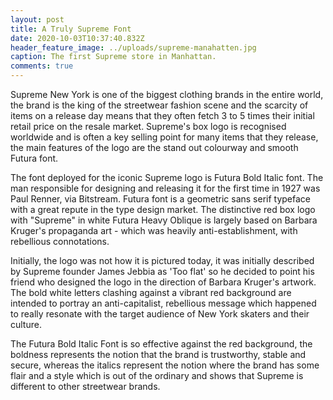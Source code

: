 ```yaml
---
layout: post
title: A Truly Supreme Font
date: 2020-10-03T10:37:40.832Z
header_feature_image: ../uploads/supreme-manahatten.jpg
caption: The first Supreme store in Manhattan.
comments: true
---
```

Supreme New York is one of the biggest clothing brands in the entire world, the brand is the king of the streetwear fashion scene and the scarcity of items on a release day means that they often fetch 3 to 5 times their initial retail price on the resale market. Supreme's box logo is recognised worldwide and is often a key selling point for many items that they release, the main features of the logo are the stand out colourway and smooth Futura font. 

The font deployed for the iconic Supreme logo is Futura Bold Italic font. The man responsible for designing and releasing it for the first time in 1927 was Paul Renner, via Bitstream. Futura font is a [](https://thefontsmagazine.com/font/category/geometric/)geometric sans serif typeface with a great repute in the type design market. The distinctive red box logo with "Supreme" in white [](https://en.wikipedia.org/wiki/Futura_(typeface) "Futura (typeface)")Futura Heavy Oblique is largely based on [](https://en.wikipedia.org/wiki/Barbara_Kruger "Barbara Kruger")Barbara Kruger's propaganda art - which was heavily anti-establishment, with rebellious connotations.

Initially, the logo was not how it is pictured today, it was initially described by Supreme founder James Jebbia as 'Too flat' so he decided to point his friend who designed the logo in the direction of Barbara Kruger's artwork. The bold white letters clashing against a vibrant red background are intended to portray an anti-capitalist, rebellious message which happened to really resonate with the target audience of New York skaters and their culture.

The Futura Bold Italic Font is so effective against the red background, the boldness represents the notion that the brand is trustworthy, stable and secure, whereas the italics represent the notion where the brand has some flair and a style which is out of the ordinary and shows that Supreme is different to other streetwear brands.